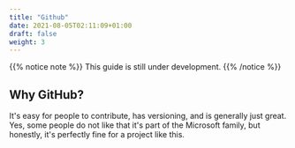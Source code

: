 ```yaml
---
title: "Github"
date: 2021-08-05T02:11:09+01:00
draft: false
weight: 3
---
```


{{% notice note %}}
This guide is still under development.
{{% /notice %}}

## Why GitHub? 
It's easy for people to contribute, has versioning, and is generally just great. Yes, some people do not like that it's part of the Microsoft family, but honestly, it's perfectly fine for a project like this. 


